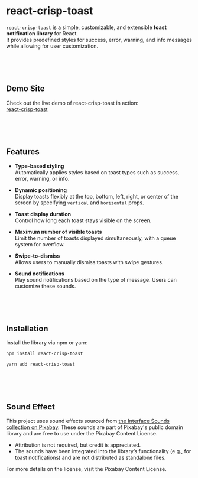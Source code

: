 # **react-crisp-toast**

`react-crisp-toast` is a simple, customizable, and extensible **toast notification library** for React.  
It provides predefined styles for success, error, warning, and info messages while allowing for user customization.

<br/>
<br/>
<br/>

## **Demo Site**

Check out the live demo of react-crisp-toast in action: <br/>
<a href="https://react-crisp-toast.vercel.app/">react-crisp-toast</a>

<br/>
<br/>
<br/>

## **Features**

- **Type-based styling**  
  Automatically applies styles based on toast types such as success, error, warning, or info.

- **Dynamic positioning**  
  Display toasts flexibly at the top, bottom, left, right, or center of the screen by specifying `vertical` and `horizontal` props.

- **Toast display duration**  
  Control how long each toast stays visible on the screen.

- **Maximum number of visible toasts**  
  Limit the number of toasts displayed simultaneously, with a queue system for overflow.

- **Swipe-to-dismiss**  
  Allows users to manually dismiss toasts with swipe gestures.

- **Sound notifications**  
  Play sound notifications based on the type of message. Users can customize these sounds.

<br/>
<br/>
<br/>

## **Installation**

Install the library via npm or yarn:

```bash
npm install react-crisp-toast
```

```bash
yarn add react-crisp-toast
```

<br/>
<br/>
<br/>

## **Sound Effect**

This project uses sound effects sourced from <a href="https://pixabay.com/collections/interface-sounds-23710620/">the Interface Sounds collection on Pixabay</a>. These sounds are part of Pixabay's public domain library and are free to use under the Pixabay Content License.

- Attribution is not required, but credit is appreciated.
- The sounds have been integrated into the library’s functionality (e.g., for toast notifications) and are not distributed as standalone files.
  <br/>

For more details on the license, visit the Pixabay Content License.
